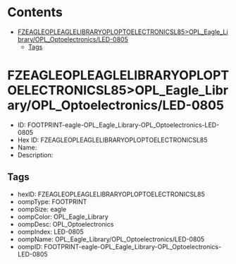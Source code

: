 



Contents
========

* [FZEAGLEOPLEAGLELIBRARYOPLOPTOELECTRONICSL85>OPL_Eagle_Library/OPL_Optoelectronics/LED-0805](#fzeagleopleaglelibraryoploptoelectronicsl85opl_eagle_libraryopl_optoelectronicsled-0805)
	* [Tags](#tags)

# FZEAGLEOPLEAGLELIBRARYOPLOPTOELECTRONICSL85>OPL_Eagle_Library/OPL_Optoelectronics/LED-0805

- ID: FOOTPRINT-eagle-OPL_Eagle_Library-OPL_Optoelectronics-LED-0805
- Hex ID: FZEAGLEOPLEAGLELIBRARYOPLOPTOELECTRONICSL85
- Name: 
- Description: 

## Tags

- hexID: FZEAGLEOPLEAGLELIBRARYOPLOPTOELECTRONICSL85
- oompType: FOOTPRINT
- oompSize: eagle
- oompColor: OPL_Eagle_Library
- oompDesc: OPL_Optoelectronics
- oompIndex: LED-0805
- oompName: OPL_Eagle_Library/OPL_Optoelectronics/LED-0805
- oompID: FOOTPRINT-eagle-OPL_Eagle_Library-OPL_Optoelectronics-LED-0805
